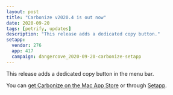 ```yaml
---
layout: post
title: "Carbonize v2020.4 is out now"
date: 2020-09-20
tags: [petrify, updates]
description: "This release adds a dedicated copy button."
setapp:
  vendor: 276
  app: 417
  campaign: dangercove_2020-09-20-carbonize-setapp
---
```


This release adds a dedicated copy button in the menu bar.

You can [get Carbonize on the Mac App Store](/carbonize/appstore) or through [Setapp](/carbonize/setapp).
